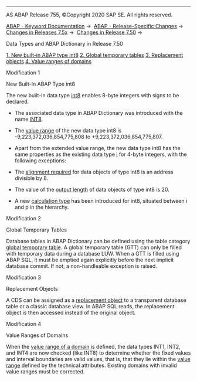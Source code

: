   

* * *

AS ABAP Release 755, ©Copyright 2020 SAP SE. All rights reserved.

[ABAP - Keyword Documentation](https://help.sap.com/doc/abapdocu_755_index_htm/7.55/en-US/abenabap.htm) →  [ABAP - Release-Specific Changes](https://help.sap.com/doc/abapdocu_755_index_htm/7.55/en-US/abennews.htm) →  [Changes in Releases 7.5x](https://help.sap.com/doc/abapdocu_755_index_htm/7.55/en-US/abennews-75.htm) →  [Changes in Release 7.50](https://help.sap.com/doc/abapdocu_755_index_htm/7.55/en-US/abennews-750.htm) → 

Data Types and ABAP Dictionary in Release 7.50

[1\. New built-in ABAP type int8](#!ABAP_MODIFICATION_1@1@)
[2\. Global temporary tables](#!ABAP_MODIFICATION_2@2@)
[3\. Replacement objects](#!ABAP_MODIFICATION_3@3@)
[4\. Value ranges of domains](#!ABAP_MODIFICATION_4@4@)

Modification 1

New Built-In ABAP Type int8

The new built-in data type [int8](https://help.sap.com/doc/abapdocu_755_index_htm/7.55/en-US/abenbuiltin_types_numeric.htm) enables 8-byte integers with signs to be declared.

-   The associated data type in ABAP Dictionary was introduced with the name [INT8](https://help.sap.com/doc/abapdocu_755_index_htm/7.55/en-US/abenddic_builtin_types.htm).

-   The [value range](https://help.sap.com/doc/abapdocu_755_index_htm/7.55/en-US/abenbuiltin_types_numeric.htm) of the new data type int8 is -9,223,372,036,854,775,808 to +9,223,372,036,854,775,807.

-   Apart from the extended value range, the new data type int8 has the same properties as the existing data type [i](https://help.sap.com/doc/abapdocu_755_index_htm/7.55/en-US/abenbuiltin_types_numeric.htm) for 4-byte integers, with the following exceptions:

-   The [alignment required](https://help.sap.com/doc/abapdocu_755_index_htm/7.55/en-US/abenalignment.htm) for data objects of type int8 is an address divisible by 8.

-   The value of the [output length](https://help.sap.com/doc/abapdocu_755_index_htm/7.55/en-US/abenwrite_output_length.htm) of data objects of type int8 is 20.

-   A new [calculation type](https://help.sap.com/doc/abapdocu_755_index_htm/7.55/en-US/abenarith_type.htm) has been introduced for int8, situated between i and p in the hierarchy.
    

Modification 2

Global Temporary Tables

Database tables in ABAP Dictionary can be defined using the table category [global temporary table](https://help.sap.com/doc/abapdocu_755_index_htm/7.55/en-US/abenddic_database_tables_gtt.htm). A global temporary table (GTT) can only be filled with temporary data during a database LUW. When a GTT is filled using ABAP SQL, it must be emptied again explicitly before the next implicit database commit. If not, a non-handleable exception is raised.

Modification 3

Replacement Objects

A CDS can be assigned as a [replacement object](https://help.sap.com/doc/abapdocu_755_index_htm/7.55/en-US/abenddic_replacement_objects.htm) to a transparent database table or a classic database view. In ABAP SQL reads, the replacement object is then accessed instead of the original object.

Modification 4

Value Ranges of Domains

When the [value range of a domain](https://help.sap.com/doc/abapdocu_755_index_htm/7.55/en-US/abenddic_domains_sema.htm) is defined, the data types INT1, INT2, and INT4 are now checked (like INT8) to determine whether the fixed values and interval boundaries are valid values, that is, that they lie within the [value range](https://help.sap.com/doc/abapdocu_755_index_htm/7.55/en-US/abenddic_builtin_types.htm) defined by the technical attributes. Existing domains with invalid value ranges must be corrected.